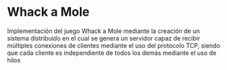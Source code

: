 # Whack a Mole
Implementación del juego Whack a Mole mediante la creación de un sistema distribuido en el cual se genera un servidor capaz de recibir múltiples conexiones de clientes mediante el uso del protocolo TCP, siendo que cada cliente es independiente de todos los demás mediante el uso de hilos
